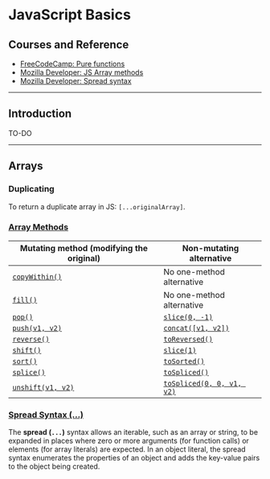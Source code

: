 # JavaScript Basics

## Courses and Reference

- [FreeCodeCamp: Pure functions](https://www.freecodecamp.org/news/pure-function-vs-impure-function/)
- [Mozilla Developer: JS Array methods](https://developer.mozilla.org/en-US/docs/Web/JavaScript/Reference/Global_Objects/Array#iterative_methods)
- [Mozilla Developer: Spread syntax](https://developer.mozilla.org/en-US/docs/Web/JavaScript/Reference/Operators/Spread_syntax)

---

## Introduction

TO-DO

---

## Arrays

### Duplicating

To return a duplicate array in JS: `[...originalArray]`.

### [Array Methods](https://developer.mozilla.org/en-US/docs/Web/JavaScript/Reference/Global_Objects/Array#iterative_methods)

| Mutating method (modifying the original)                                                                                                     | Non-mutating alternative                                                                                                      |
| ------------------------------------------------------------------------------------------------------------------- | ----------------------------------------------------------------------------------------------------------------------------- |
| [`copyWithin()`](https://developer.mozilla.org/en-US/docs/Web/JavaScript/Reference/Global_Objects/Array/copyWithin) | No one-method alternative                                                                                                     |
| [`fill()`](https://developer.mozilla.org/en-US/docs/Web/JavaScript/Reference/Global_Objects/Array/fill)             | No one-method alternative                                                                                                     |
| [`pop()`](https://developer.mozilla.org/en-US/docs/Web/JavaScript/Reference/Global_Objects/Array/pop)               | [`slice(0, -1)`](https://developer.mozilla.org/en-US/docs/Web/JavaScript/Reference/Global_Objects/Array/slice)                |
| [`push(v1, v2)`](https://developer.mozilla.org/en-US/docs/Web/JavaScript/Reference/Global_Objects/Array/push)       | [`concat([v1, v2])`](https://developer.mozilla.org/en-US/docs/Web/JavaScript/Reference/Global_Objects/Array/concat)           |
| [`reverse()`](https://developer.mozilla.org/en-US/docs/Web/JavaScript/Reference/Global_Objects/Array/reverse)       | [`toReversed()`](https://developer.mozilla.org/en-US/docs/Web/JavaScript/Reference/Global_Objects/Array/toReversed)           |
| [`shift()`](https://developer.mozilla.org/en-US/docs/Web/JavaScript/Reference/Global_Objects/Array/shift)           | [`slice(1)`](https://developer.mozilla.org/en-US/docs/Web/JavaScript/Reference/Global_Objects/Array/slice)                    |
| [`sort()`](https://developer.mozilla.org/en-US/docs/Web/JavaScript/Reference/Global_Objects/Array/sort)             | [`toSorted()`](https://developer.mozilla.org/en-US/docs/Web/JavaScript/Reference/Global_Objects/Array/toSorted)               |
| [`splice()`](https://developer.mozilla.org/en-US/docs/Web/JavaScript/Reference/Global_Objects/Array/splice)         | [`toSpliced()`](https://developer.mozilla.org/en-US/docs/Web/JavaScript/Reference/Global_Objects/Array/toSpliced)             |
| [`unshift(v1, v2)`](https://developer.mozilla.org/en-US/docs/Web/JavaScript/Reference/Global_Objects/Array/unshift) | [`toSpliced(0, 0, v1, v2)`](https://developer.mozilla.org/en-US/docs/Web/JavaScript/Reference/Global_Objects/Array/toSpliced) |


### [Spread Syntax (...)](https://developer.mozilla.org/en-US/docs/Web/JavaScript/Reference/Operators/Spread_syntax)

The **spread (`...`)** syntax allows an iterable, such as an array or string, to be expanded in places where zero or more arguments (for function calls) or elements (for array literals) are expected. In an object literal, the spread syntax enumerates the properties of an object and adds the key-value pairs to the object being created.
